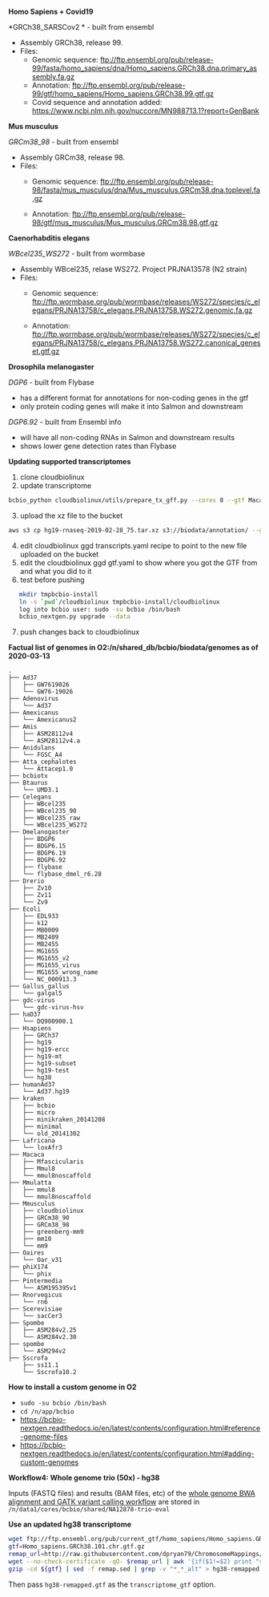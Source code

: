 **Homo Sapiens + Covid19**

*GRCh38_SARSCov2 * - built from ensembl
  - Assembly GRCh38, release 99.
  - Files:
    - Genomic sequence: ftp://ftp.ensembl.org/pub/release-99/fasta/homo_sapiens/dna/Homo_sapiens.GRCh38.dna.primary_assembly.fa.gz
    - Annotation: ftp://ftp.ensembl.org/pub/release-99/gtf/homo_sapiens/Homo_sapiens.GRCh38.99.gtf.gz
    - Covid sequence and annotation added: https://www.ncbi.nlm.nih.gov/nuccore/MN988713.1?report=GenBank 

**Mus musculus**

*GRCm38_98* - built from ensembl
  - Assembly GRCm38, release 98.
  - Files:
    - Genomic sequence: ftp://ftp.ensembl.org/pub/release-98/fasta/mus_musculus/dna/Mus_musculus.GRCm38.dna.toplevel.fa.gz

    - Annotation: ftp://ftp.ensembl.org/pub/release-98/gtf/mus_musculus/Mus_musculus.GRCm38.98.gtf.gz

**Caenorhabditis elegans**

*WBcel235_WS272* - built from wormbase
  - Assembly WBcel235, relase WS272. Project PRJNA13578 (N2 strain)
  - Files:
      - Genomic sequence: ftp://ftp.wormbase.org/pub/wormbase/releases/WS272/species/c_elegans/PRJNA13758/c_elegans.PRJNA13758.WS272.genomic.fa.gz

      - Annotation: ftp://ftp.wormbase.org/pub/wormbase/releases/WS272/species/c_elegans/PRJNA13758/c_elegans.PRJNA13758.WS272.canonical_geneset.gtf.gz

**Drosophila melanogaster**

*DGP6* - built from Flybase
  - has a different format for annotations for non-coding genes in the gtf
  - only protein coding genes will make it into Salmon and downstream
  
*DGP6.92* - built from Ensembl info
  - will have all non-coding RNAs in Salmon and downstream results
  - shows lower gene detection rates than Flybase
 
 **Updating supported transcriptomes**
1. clone cloudbiolinux
2. update transcriptome
```bash
bcbio_python cloudbiolinux/utils/prepare_tx_gff.py --cores 8 --gtf Macaca_mulatta.Mmul_8.0.1.95.chr.gtf.gz --fasta /n/app/bcbio/biodata/genomes/Mmulatta/mmul8noscaffold/seq/mmul8noscaffold.fa Mmulatta mmul8noscaffold
```
3. upload the xz file to the bucket
```bash
aws s3 cp hg19-rnaseq-2019-02-28_75.tar.xz s3://biodata/annotation/ --grants read=uri=http://acs.amazonaws.com/groups/global/AllUsers full=emailaddress=chapmanb@50mail.com
```
4. edit cloudbiolinux ggd transcripts.yaml recipe to point to the new file uploaded on the bucket
5. edit the cloudbiolinux ggd gtf.yaml to show where you got the GTF from and what you did to it
6. test before pushing
```bash
   mkdir tmpbcbio-install
   ln -s `pwd`/cloudbiolinux tmpbcbio-install/cloudbiolinux
   log into bcbio user: sudo -su bcbio /bin/bash
   bcbio_nextgen.py upgrade --data
```
7. push changes back to cloudbiolinux

**Factual list of genomes in O2:/n/shared_db/bcbio/biodata/genomes as of 2020-03-13**
```
.
├── Ad37
│   ├── GW7619026
│   └── GW76-19026
├── Adenovirus
│   └── Ad37
├── Amexicanus
│   └── Amexicanus2
├── Amis
│   ├── ASM28112v4
│   └── ASM28112v4.a
├── Anidulans
│   └── FGSC_A4
├── Atta_cephalotes
│   └── Attacep1.0
├── bcbiotx
├── Btaurus
│   └── UMD3.1
├── Celegans
│   ├── WBcel235
│   ├── WBcel235_90
│   ├── WBcel235_raw
│   └── WBcel235_WS272
├── Dmelanogaster
│   ├── BDGP6
│   ├── BDGP6.15
│   ├── BDGP6.19
│   ├── BDGP6.92
│   ├── flybase
│   └── flybase_dmel_r6.28
├── Drerio
│   ├── Zv10
│   ├── Zv11
│   └── Zv9
├── Ecoli
│   ├── EDL933
│   ├── k12
│   ├── MB0009
│   ├── MB2409
│   ├── MB2455
│   ├── MG1655
│   ├── MG1655_v2
│   ├── MG1655_virus
│   ├── MG1655_wrong_name
│   └── NC_000913.3
├── Gallus_gallus
│   └── galgal5
├── gdc-virus
│   └── gdc-virus-hsv
├── haD37
│   └── DQ900900.1
├── Hsapiens
│   ├── GRCh37
│   ├── hg19
│   ├── hg19-ercc
│   ├── hg19-mt
│   ├── hg19-subset
│   ├── hg19-test
│   └── hg38
├── humanAd37
│   └── Ad37.hg19
├── kraken
│   ├── bcbio
│   ├── micro
│   ├── minikraken_20141208
│   ├── minimal
│   └── old_20141302
├── Lafricana
│   └── loxAfr3
├── Macaca
│   ├── Mfascicularis
│   ├── Mmul8
│   └── mmul8noscaffold
├── Mmulatta
│   ├── mmul8
│   └── mmul8noscaffold
├── Mmusculus
│   ├── cloudbiolinux
│   ├── GRCm38_90
│   ├── GRCm38_98
│   ├── greenberg-mm9
│   ├── mm10
│   └── mm9
├── Oaires
│   └── Oar_v31
├── phiX174
│   └── phix
├── Pintermedia
│   └── ASM195395v1
├── Rnorvegicus
│   └── rn6
├── Scerevisiae
│   └── sacCer3
├── Spombe
│   ├── ASM284v2.25
│   └── ASM284v2.30
├── spombe
│   └── ASM294v2
├── Sscrofa
    ├── ss11.1
    └── Sscrofa10.2
```

**How to install a custom genome in O2**
- `sudo -su bcbio /bin/bash`
- `cd /n/app/bcbio`
- https://bcbio-nextgen.readthedocs.io/en/latest/contents/configuration.html#reference-genome-files
- https://bcbio-nextgen.readthedocs.io/en/latest/contents/configuration.html#adding-custom-genomes

**Workflow4: Whole genome trio (50x) - hg38**

Inputs (FASTQ files) and results (BAM files, etc) of the [whole genome BWA alignment and GATK variant calling workflow](https://bcbio-nextgen.readthedocs.io/en/latest/contents/germline_variants.html#workflow4-whole-genome-trio-50x-hg38) are stored in `/n/data1/cores/bcbio/shared/NA12878-trio-eval`

**Use an updated hg38 transcriptome**
```bash
wget ftp://ftp.ensembl.org/pub/current_gtf/homo_sapiens/Homo_sapiens.GRCh38.101.gtf.gz
gtf=Homo_sapiens.GRCh38.101.chr.gtf.gz
remap_url=http://raw.githubusercontent.com/dpryan79/ChromosomeMappings/master/GRCh38_ensembl2UCSC.txt
wget --no-check-certificate -qO- $remap_url | awk '{if($1!=$2) print "s/^"$1"/"$2"/g"}' > remap.sed
gzip -cd ${gtf} | sed -f remap.sed | grep -v "*_*_alt" > hg38-remapped.gtf
```
Then pass `hg38-remapped.gtf` as the `transcriptome_gtf` option.
